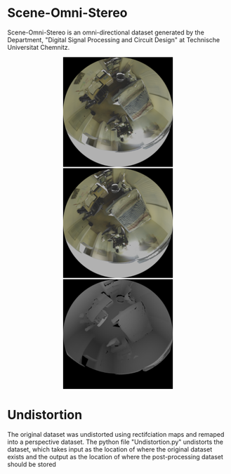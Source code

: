 # Scene-Omni-Stereo

Scene-Omni-Stereo is an omni-directional dataset generated by the Department, "Digital Signal Processing and Circuit Design" at Technische Universitat Chemnitz.

<p align="center">
  <img src="Resources/Distorted_Left.png" alt="left Image" width="250" height="250" hspace="30">
  <img src="Resources/Distorted_Right.png" width="250" height="250" hspace="30">
  <img src="Resources/Distorted_Disparity.png" width="250" height="250" hspace="30">
</p>


# Undistortion
The original dataset was undistorted using rectifciation maps and remaped into a perspective dataset.
The python file "Undistortion.py" undistorts the dataset, which takes input as the location of where the original dataset exists and the output as the location of where the post-processing dataset should be stored 
